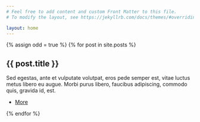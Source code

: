 ```yaml
---
# Feel free to add content and custom Front Matter to this file.
# To modify the layout, see https://jekyllrb.com/docs/themes/#overriding-theme-defaults

layout: home
---
```


<section id="one" class="wrapper style1">
    <div class="inner">
    {% assign odd = true %}
    {% for post in site.posts %}
        <article class= {% if odd %} "feature left" {% assign odd = false %} {% else %} "feature right" {% assign odd = true %} {% endif %}>
            <span class="image"><img src="{{ site.baseurl }}/images/pic01.jpg" alt="" /></span>
            <div class="content">
                <h2>{{ post.title }}</h2>
                <p>Sed egestas, ante et vulputate volutpat, eros pede semper est, vitae luctus metus libero eu augue. Morbi purus libero, faucibus adipiscing, commodo quis, gravida id, est.</p>
                <ul class="actions">
                    <li>
                        <a href="{{ site.baseurl }}/{{ post.url }}" class="button alt">More</a>
                    </li>
                </ul>
            </div>
        </article>
    {% endfor %}
    </div>
</section>


<!--<ul>
  {% for post in site.posts %}
    <li>
      <a href="{{ site.baseurl }}/{{ post.url }}">{{ post.title }}</a>
    </li>
  {% endfor %}
</ul>-->